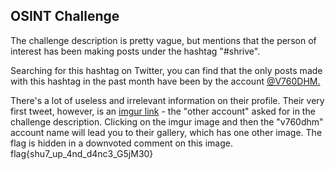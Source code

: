 ## OSINT Challenge
The challenge description is pretty vague, but mentions that the person of interest has been making posts under the hashtag "#shrive".

Searching for this hashtag on Twitter, you can find that the only posts made with this hashtag in the past month have been by the account [@V760DHM.](https://twitter.com/V760DHM)

There's a lot of useless and irrelevant information on their profile. Their very first tweet, however, is an [imgur link](https://imgur.com/gallery/rdZ9RBz) - the "other account" asked for in the challenge description. Clicking on the imgur image and then the "v760dhm" account name will lead you to their gallery, which has one other image. The flag is hidden in a downvoted comment on this image. 
flag{shu7_up_4nd_d4nc3_G5jM30}